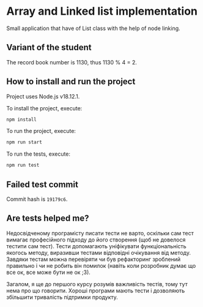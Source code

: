 # Array and Linked list implementation

Small application that have of List class with the help of node linking.

## Variant of the student

The record book number is 1130, thus 1130 % 4 = 2.

## How to install and run the project

Project uses Node.js v18.12.1.

To install the project, execute:
```bash
npm install
```

To run the project, execute:
```bash
npm run start
```

To run the tests, execute:
```bash
npm run test
```

## Failed test commit

Commit hash is `19179c6`.

## Are tests helped me?

Недосвідченому програмісту писати тести не варто, оскільки сам тест вимагає професійного підходу до його створення (щоб не довелося тестити сам тест). Тести допомагають уніфікувати функціональність якогось методу, виразивши тестами відповідні очікування від методу. Завдяки тестам можна перевіряти чи був рефакторинг зроблений правильно і чи не робить він помилок (навіть коли розробник думає що все ок, все може бути не ок ;3).

Загалом, я ще до першого курсу розумів важливість тестів, тому тут нема про що говорити. Хороші програми мають тести і дозволяють збільшити тривалість підтримки продукту.
